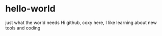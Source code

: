 # hello-world

just what the world needs
Hi github, coxy here, I like learning about new tools and coding 
